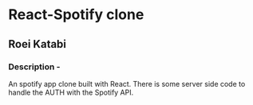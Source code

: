 # React-Spotify clone

## Roei Katabi

### Description - 
An spotify app clone built with React.
There is some server side code to handle the AUTH with the Spotify API.